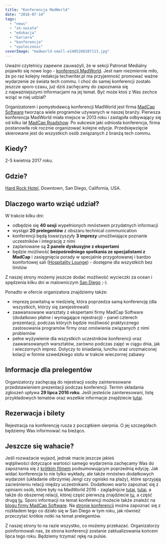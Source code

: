 ```yaml
---
title: "Konferencja MadWorld"
date: "2016-07-14"
tags:
  - "news"
  - "ze-swiata"
  - "edukacja"
  - "kariera"
  - "konferencje"
  - "spolecznosc"
coverImage: "madworld-small-e1485268107113.jpg"
---
```


Uważni czytelnicy zapewne zauważyli, że w sekcji Patronat Medialny pojawiło się
nowe logo -
[konferencji MadWorld](http://www.madworldconference.com/?utm_source=TechWriterPL&utm_medium=Banner&utm_campaign=MadWorld2017).
Jest nam niezmiernie miło, że po raz kolejny redakcja techwriter.pl ma
przyjemność promować ważne wydarzenie ze świata tech commu. I choć do samej
konferencji zostało jeszcze sporo czasu, już dziś zachęcamy do zapoznania się
z najważniejszymi informacjami na jej temat. Być może ktoś z Was zechce wziąć w
niej udział?

Organizatorem i pomysłodawcą konferencji MadWorld jest firma
[MadCap Software](http://www.madcapsoftware.com/) tworząca wiele programów
używanych w naszej branży. Pierwsza konferencja MadWorld miała miejsce w 2013
roku i zastąpiła odbywający się od kilku lat
[MadCap Roadshow](https://store.madcapsoftware.com/pc-238-18-madcap-2012-roadshow.aspx).
Po sukcesie jaki odniosła konferencja, firma postanowiła rok rocznie organizować
kolejne edycje. Przedsięwzięcie skierowane jest do wszystkich osób związanych z
branżą tech commu.

## Kiedy?

2-5 kwietnia 2017 roku.

## Gdzie?

[Hard Rock Hotel](http://www.hardrockhotelsd.com/), Downtown, San Diego,
California, USA.

## Dlaczego warto wziąć udział?

W trakcie kilku dni:

- odbędzie się **40 sesji** wypełnionych mnóstwem przydatnych informacji
- wystąpi **20 prelegentów** z obszaru technical communication
- konferencji będą towarzyszyły **3 imprezy** umożliwiające poznanie uczestników
  i integrację z nimi
- zaplanowane są **2 panele dyskusyjne z ekspertami**
- będzie możliwość **bezpośredniego spotkania ze specjalistami z MadCap** i
  zasięgnięcia porady w specjalnie przygotowanej i bardzo komfortowej sali
  ([Hospitality Lounge](http://www.madworldconference.com/hospitality-lounge.aspx#content)) -
  dostępne dla wszystkich bez limitów

Z naszej strony możemy jeszcze dodać możliwość wycieczki za ocean i spędzenia
kilku dni w malowniczym [San Diego](https://www.sandiego.gov/) ;-).

Ponadto w ofercie organizatora znajdziemy także:

- imprezę powitalną w niedzielę, która poprzedza samą konferencję (dla
  wszystkich, którzy się zarejestrowali)
- zaawansowane warsztaty z ekspertami firmy MadCap Software (dodatkowo płatne i
  wymagające rejestracji) - panel czterech prezentacji, podczas których będzie
  możliwość praktycznego zastosowania programów firmy oraz omówienia związanych
  z nimi problemów
- pełne wyżywienie dla wszystkich uczestników konferencji oraz zaawansowanych
  warsztatów, zarówno podczas zajęć w ciągu dnia, jak i wieczornych imprez.
  Dotyczy to śniadania, lunchu oraz urozmaiconej kolacji w formie szwedzkiego
  stołu w trakcie wieczornej zabawy

## Informacje dla prelegentów

Organizatorzy zachęcają do rejestracji osoby zainteresowane przedstawieniem
prezentacji podczas konferencji. Termin składania zgłoszeń upływa **29 lipca
2016 roku**. Jeśli jesteście zainteresowani, listę przykładowych tematów oraz
wszelkie informacje znajdziecie
[tutaj](http://www.madworldconference.com/call-for-papers.aspx#content).

## Rezerwacja i bilety

Rejestracja na konferencję rusza z początkiem sierpnia. O jej szczegółach
będziemy Was informować na bieżąco.

## **Jeszcze się wahacie?**

Jeśli rozważacie wyjazd, jednak macie jeszcze jakieś wątpliwości dotyczące
wartości samego wydarzenia zachęcamy Was do zapoznania się z
[krótkim filmem](http://www.madworldconference.com/recap.aspx#content)
podsumowującym poprzednią edycję. Jak widać konferencja to nie tylko wykłady,
ale także mnóstwo dodatkowych wydarzeń (układanie olbrzymiej Jengi czy ognisko
na plaży), które sprzyjają zacieśnieniu relacji między uczestnikami. Dodatkowo
warto zapoznać się z opiniami osób, które były na MadWorld 2016 -
zaglądnijcie [tutaj](http://www.tech-tav.com/technical-writing-blog/2016-04/highlights-madworld-2016),
[tutaj](http://www.paulpehrson.com/2016/04/22/madworld-2016-in-review/), a także
do obszernej relacji, której część pierwszą znajdziecie
[tu](https://www.cherryleaf.com/blog/2016/04/madworld-2016-conference-review-day-one/),
a część drugą
[tu](https://www.cherryleaf.com/blog/2016/04/madworld-2016-conference-review-day-two/).
Sporo informacji na temat konferencji możecie także znaleźć na
[blogu firmy MadCap Software](http://www.madcapsoftware.com/blog/?s=mad+world).
Na
[stronie konferencji](http://www.madworldconference.com/?utm_source=TechWriterPL&utm_medium=Banner&utm_campaign=MadWorld2017)
można zapoznać się z rozkładem tego co działo się w San Diego w tym roku, jak
również przeczytać krótkie notki na temat prelegentów.

Z naszej strony to na razie wszystko, co możemy przekazać. Organizatorzy
poinformowali nas, że strona konferencji zostanie zaktualizowania końcem lipca
tego roku. Będziemy trzymać rękę na pulsie.
